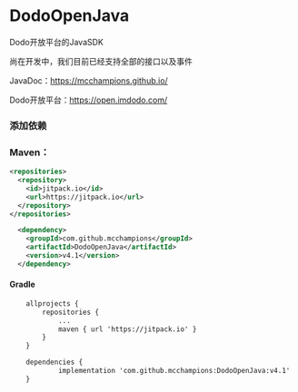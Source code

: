 # DodoOpenJava
Dodo开放平台的JavaSDK

尚在开发中，我们目前已经支持全部的接口以及事件

JavaDoc：https://mcchampions.github.io/

Dodo开放平台：https://open.imdodo.com/

### 添加依赖
### Maven：
```xml
<repositories>
  <repository>
    <id>jitpack.io</id>
    <url>https://jitpack.io</url>
  </repository>
</repositories>

  <dependency>
    <groupId>com.github.mcchampions</groupId>
    <artifactId>DodoOpenJava</artifactId>
    <version>v4.1</version>
  </dependency>
```
#### Gradle
```xml
	allprojects {
		repositories {
			...
			maven { url 'https://jitpack.io' }
		}
	}

	dependencies {
	        implementation 'com.github.mcchampions:DodoOpenJava:v4.1'
	}
```
